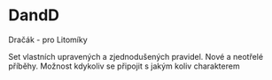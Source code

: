 # DandD
Dračák - pro Litomíky

Set vlastních upravených a zjednodušených pravidel.
Nové a neotřelé příběhy.
Možnost kdykoliv se připojit s jakým koliv charakterem

